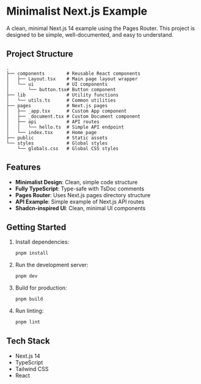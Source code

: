# Minimalist Next.js Example

A clean, minimal Next.js 14 example using the Pages Router. This project is designed to be simple, well-documented, and easy to understand.

## Project Structure

```
.
├── components        # Reusable React components
│   ├── Layout.tsx    # Main page layout wrapper
│   └── ui            # UI components
│       └── button.tsx# Button component
├── lib               # Utility functions
│   └── utils.ts      # Common utilities
├── pages             # Next.js pages
│   ├── _app.tsx      # Custom App component
│   ├── _document.tsx # Custom Document component
│   ├── api           # API routes
│   │   └── hello.ts  # Simple API endpoint
│   └── index.tsx     # Home page
├── public            # Static assets
└── styles            # Global styles
    └── globals.css   # Global CSS styles
```

## Features

- **Minimalist Design**: Clean, simple code structure
- **Fully TypeScript**: Type-safe with TsDoc comments
- **Pages Router**: Uses Next.js pages directory structure
- **API Example**: Simple example of Next.js API routes
- **Shadcn-inspired UI**: Clean, minimal UI components

## Getting Started

1. Install dependencies:

   ```bash
   pnpm install
   ```

2. Run the development server:

   ```bash
   pnpm dev
   ```

3. Build for production:

   ```bash
   pnpm build
   ```

4. Run linting:
   ```bash
   pnpm lint
   ```

## Tech Stack

- Next.js 14
- TypeScript
- Tailwind CSS
- React
